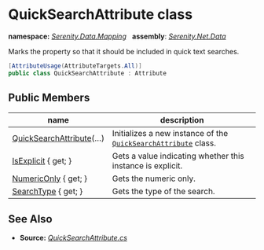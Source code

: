 # QuickSearchAttribute class
**namespace:** *[Serenity.Data.Mapping](../README.md#serenity.data.mapping-namespace)*   **assembly**: *[Serenity.Net.Data](../README.md)*

Marks the property so that it should be included in quick text searches.

```csharp
[AttributeUsage(AttributeTargets.All)]
public class QuickSearchAttribute : Attribute
```

## Public Members

| name | description |
| --- | --- |
| [QuickSearchAttribute](QuickSearchAttribute/QuickSearchAttribute.md)(…) | Initializes a new instance of the [`QuickSearchAttribute`](QuickSearchAttribute.md) class. |
| [IsExplicit](QuickSearchAttribute/IsExplicit.md) { get; } | Gets a value indicating whether this instance is explicit. |
| [NumericOnly](QuickSearchAttribute/NumericOnly.md) { get; } | Gets the numeric only. |
| [SearchType](QuickSearchAttribute/SearchType.md) { get; } | Gets the type of the search. |

## See Also

* **Source:** *[QuickSearchAttribute.cs](https://github.com/serenity-is/Serenity/blob/master/src/Serenity.Net.Data/Mapping/QuickSearchAttribute.cs)*